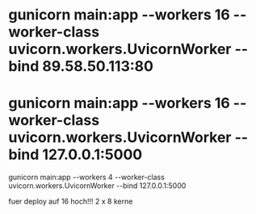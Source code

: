 # gunicorn main:app --workers 16 --worker-class uvicorn.workers.UvicornWorker --bind 89.58.50.113:80

# gunicorn main:app --workers 16 --worker-class uvicorn.workers.UvicornWorker --bind 127.0.0.1:5000

gunicorn main:app --workers 4 --worker-class uvicorn.workers.UvicornWorker --bind 127.0.0.1:5000

fuer deploy auf 16 hoch!!! 2 x 8 kerne